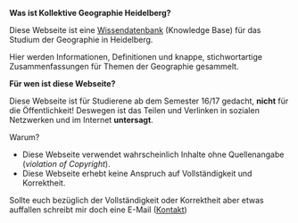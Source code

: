 **Was ist Kollektive Geographie Heidelberg?**

Diese Webseite ist eine [Wissendatenbank](https://de.wikipedia.org/wiki/Wissensdatenbank) (Knowledge Base) für das Studium der Geographie in Heidelberg.

Hier werden Informationen, Definitionen und knappe, stichwortartige Zusammenfassungen für Themen der Geographie gesammelt.

**Für wen ist diese Webseite?**

Diese Webseite ist für Studierene ab dem Semester 16/17 gedacht, **nicht** für die Öffentlichkeit!
Deswegen ist das Teilen und Verlinken in sozialen Netzwerken und im Internet **untersagt**. 

Warum?

- Diese Webseite verwendet wahrscheinlich Inhalte ohne Quellenangabe (*violation of Copyright*).
- Diese Webseite erhebt keine Anspruch auf Vollständigkeit und Korrektheit.

Sollte euch bezüglich der Vollständigkeit oder Korrektheit aber etwas auffallen schreibt mir doch eine E-Mail ([Kontakt](/about/kontakt.html))
